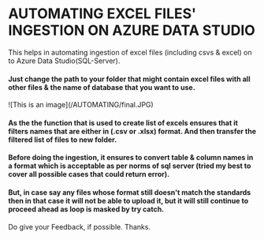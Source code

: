 # AUTOMATING EXCEL FILES' INGESTION ON AZURE DATA STUDIO
This helps in automating ingestion of excel files (including csvs &amp; excel) on to Azure Data Studio(SQL-Server).

<h4> Just change the path to your folder that might contain excel files with all other files & the name of database that you want to use. </h4>  
![This is an image](/AUTOMATING/final.JPG)
<h4> As the the function that is used to create list of excels ensures that it filters names that are either in (.csv or .xlsx) format. And then transfer the filtered list of files to new folder.</h4>
<h4>Before doing the ingestion, it ensures to convert table & column names in a format which is acceptable as per norms of sql server (tried my best to cover all possible cases that could return error). </h4>
<h4>But, in case say any files whose format still doesn't match the standards then in that case it will not be able to upload it, but it will still continue to proceed ahead as loop is masked by try catch. </h4>

Do give your Feedback, if possible. Thanks.
 




